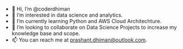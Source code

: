- 👋 Hi, I’m @coderdhiman
- 👀 I’m interested in data science and analytics.
- 🌱 I’m currently learning Python and AWS Cloud Architechture.
- 💞️ I’m looking to collaborate on Data Science Projects to increase my knowledge base and scope.
- 📫 You can reach me at prashant.dhiman@outlook.com. 

<!---
coderdhiman/coderdhiman is a ✨ special ✨ repository because its `README.md` (this file) appears on your GitHub profile.
You can click the Preview link to take a look at your changes.
--->
